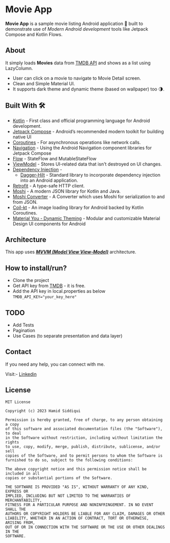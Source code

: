 # Movie App 

**Movie App** is a sample movie listing Android application 📱 built to demonstrate use of *Modern Android development* tools like Jetpack Compose and Kotlin Flows.

## About
It simply loads **Movies** data from [TMDB API](https://www.themoviedb.org/)  and shows as a list using LazyColumn.
- User can click on a movie to navigate to Movie Detail screen.
- Clean and Simple Material UI.
- It supports dark theme and dynamic theme (based on wallpaper) too 🌗.

## Built With 🛠
- [Kotlin](https://kotlinlang.org/) - First class and official programming language for Android development.
- [Jetpack Compose](https://developer.android.com/jetpack/compose) - Android’s recommended modern toolkit for building native UI
- [Coroutines](https://kotlinlang.org/docs/reference/coroutines-overview.html) - For asynchronous operations like network calls.
- [Navigation](https://developer.android.com/jetpack/compose/navigation) - Using the Android Navigation component libraries for Jetpack Compose
- [Flow](https://kotlin.github.io/kotlinx.coroutines/kotlinx-coroutines-core/kotlinx.coroutines.flow/-flow/) - StateFlow and MutableStateFlow
- [ViewModel](https://developer.android.com/topic/libraries/architecture/viewmodel) - Stores UI-related data that isn't destroyed on UI changes.
- [Dependency Injection](https://developer.android.com/training/dependency-injection) -
    - [Dagger-Hilt](https://developer.android.com/training/dependency-injection/hilt-android) - Standard library to incorporate dependency injection into an Android application.
- [Retrofit](https://square.github.io/retrofit/) - A type-safe HTTP client.
- [Moshi](https://github.com/square/moshi) - A modern JSON library for Kotlin and Java.
- [Moshi Converter](https://github.com/square/retrofit/tree/master/retrofit-converters/moshi) - A Converter which uses Moshi for serialization to and from JSON.
- [Coil-kt](https://coil-kt.github.io/coil/) - An image loading library for Android backed by Kotlin Coroutines.
- [Material You - Dynamic Theming](https://source.android.com/docs/core/display/material) - Modular and customizable Material Design UI components for Android


## Architecture
This app uses [***MVVM (Model View View-Model)***](https://developer.android.com/jetpack/docs/guide#recommended-app-arch) architecture.

## How to install/run?
- Clone the project
- Get API key from [TMDB](https://www.themoviedb.org/) - it is free.
- Add the API key in local.properties as below
`TMDB_API_KEY="your_key_here"`

## TODO
- Add Tests
- Pagination
- Use Cases (to separate presentation and data layer)

## Contact
If you need any help, you can connect with me.

Visit:- [Linkedin](https://www.linkedin.com/in/inventionsbyhamid/)

## License
```
MIT License

Copyright (c) 2023 Hamid Siddiqui

Permission is hereby granted, free of charge, to any person obtaining a copy
of this software and associated documentation files (the "Software"), to deal
in the Software without restriction, including without limitation the rights
to use, copy, modify, merge, publish, distribute, sublicense, and/or sell
copies of the Software, and to permit persons to whom the Software is
furnished to do so, subject to the following conditions:

The above copyright notice and this permission notice shall be included in all
copies or substantial portions of the Software.

THE SOFTWARE IS PROVIDED "AS IS", WITHOUT WARRANTY OF ANY KIND, EXPRESS OR
IMPLIED, INCLUDING BUT NOT LIMITED TO THE WARRANTIES OF MERCHANTABILITY,
FITNESS FOR A PARTICULAR PURPOSE AND NONINFRINGEMENT. IN NO EVENT SHALL THE
AUTHORS OR COPYRIGHT HOLDERS BE LIABLE FOR ANY CLAIM, DAMAGES OR OTHER
LIABILITY, WHETHER IN AN ACTION OF CONTRACT, TORT OR OTHERWISE, ARISING FROM,
OUT OF OR IN CONNECTION WITH THE SOFTWARE OR THE USE OR OTHER DEALINGS IN THE
SOFTWARE.
```
